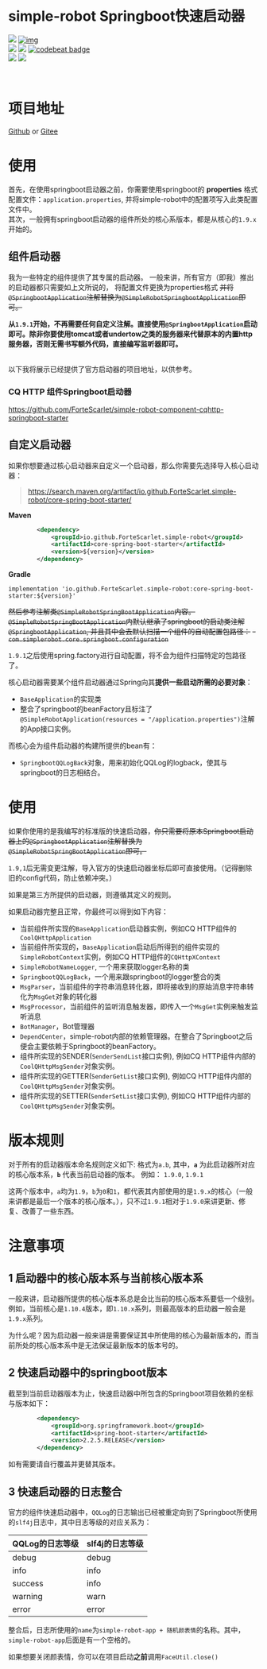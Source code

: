 # simple-robot Springboot快速启动器

[![](https://img.shields.io/badge/simple--robot-core-green)](https://github.com/ForteScarlet/simple-robot-core) [![img](https://camo.githubusercontent.com/f8464f5d605886b8369ab6daf28d7130a72fd80e/68747470733a2f2f696d672e736869656c64732e696f2f6d6176656e2d63656e7472616c2f762f696f2e6769746875622e466f727465536361726c65742f73696d706c652d726f626f742d636f7265)](https://search.maven.org/artifact/io.github.ForteScarlet/simple-robot-core) <br>[![](https://img.shields.io/badge/simple--robot-core--springboot--starter-green)](https://github.com/ForteScarlet/simple-robot-core-springboot-starter) [![](https://img.shields.io/maven-central/v/io.github.ForteScarlet.simple-robot/core-spring-boot-starter)](https://search.maven.org/artifact/io.github.ForteScarlet.simple-robot/component-cqhttp-spring-boot-starter) [![codebeat badge](https://codebeat.co/badges/b591dd37-ae2d-4296-aefe-3869767f3836)](https://codebeat.co/projects/github-com-fortescarlet-simple-robot-core-springboot-starter-master) <br>[![](https://img.shields.io/badge/%E7%9C%8B%E4%BA%91%E6%96%87%E6%A1%A3-doc-green)](https://www.kancloud.cn/forte-scarlet/simple-coolq-doc)  [![](https://img.shields.io/badge/QQ%E7%BE%A4-782930037-blue)](https://jq.qq.com/?_wv=1027&k=57ynqB1)  

<br>

# 项目地址

[Github](https://github.com/ForteScarlet/simple-robot-core-springboot-starter) or [Gitee](https://gitee.com/ForteScarlet/simple-robot-core-springboot-starter)

# 使用

首先，在使用springboot启动器之前，你需要使用springboot的 **properties** 格式配置文件：`application.properties`, 并将simple-robot中的配置项写入此类配置文件中。
<br>
其次，一般拥有springboot启动器的组件所处的核心系版本，都是从核心的`1.9.x`开始的。

##  组件启动器
我为一些特定的组件提供了其专属的启动器。
一般来讲，所有官方（即我）推出的启动器都只需要如上文所说的，
将配置文件更换为properties格式 ~~并将`@SpringbootApplication`注解替换为`@SimpleRobotSpringbootApplication`即可。~~

**从`1.9.1`开始，不再需要任何自定义注解。直接使用`@SpringbootApplication`启动即可。除非你要使用tomcat或者undertow之类的服务器来代替原本的内置http服务器，否则无需书写额外代码，直接编写监听器即可。**

<br>
以下我将展示已经提供了官方启动器的项目地址，以供参考。
<br>

### CQ HTTP 组件Springboot启动器
https://github.com/ForteScarlet/simple-robot-component-cqhttp-springboot-starter

## 自定义启动器
如果你想要通过核心启动器来自定义一个启动器，那么你需要先选择导入核心启动器：
> https://search.maven.org/artifact/io.github.ForteScarlet.simple-robot/core-spring-boot-starter/

**Maven**
```xml
        <dependency>
            <groupId>io.github.ForteScarlet.simple-robot</groupId>
            <artifactId>core-spring-boot-starter</artifactId>
            <version>${version}</version>
        </dependency>
```
**Gradle**
```
implementation 'io.github.ForteScarlet.simple-robot:core-spring-boot-starter:${version}'
```

~~然后参考注解类`@SimpleRobotSpringBootApplication`内容。~~
~~`@SimpleRobotSpringBootApplication`内默认继承了springboot的启动类注解`@SpringbootApplication`, 
并且其中会去默认扫描一个组件的自动配置包路径：~~
~~- `com.simplerobot.core.springboot.configuration`~~

`1.9.1`之后使用spring.factory进行自动配置，将不会为组件扫描特定的包路径了。

核心启动器需要某个组件启动器通过Spring向其**提供一些启动所需的必要对象**：
- `BaseApplication`的实现类
- 整合了springboot的beanFactory且标注了`@SimpleRobotApplication(resources = "/application.properties")`注解的App接口实例。

而核心会为组件启动器的构建所提供的bean有：
- `SpringbootQQLogBack`对象，用来初始化QQLog的logback，使其与springboot的日志相结合。


# 使用
如果你使用的是我编写的标准版的快速启动器，~~你只需要将原本Springboot启动器上的`@SpringbootApplication`注解替换为`@SimpleRobotSpringBootApplication`即可。~~

`1.9,1`后无需变更注解，导入官方的快速启动器坐标后即可直接使用。（记得删除旧的config代码，防止依赖冲突。）

如果是第三方所提供的启动器，则遵循其定义的规则。

如果启动器完整且正常，你最终可以得到如下内容：
- 当前组件所实现的`BaseApplication`启动器实例，例如CQ HTTP组件的`CoolQHttpApplication`
- 当前组件所实现的，`BaseApplication`启动后所得到的组件实现的`SimpleRobotContext`实例，例如CQ HTTP组件的`CQHttpXContext`
- `SimpleRobotNameLogger`, 一个用来获取logger名称的类
- `SpringbootQQLogBack`，一个用来跟springboot的logger整合的类
- `MsgParser`，当前组件的字符串消息转化器，即将接收到的原始消息字符串转化为`MsgGet`对象的转化器
- `MsgProcessor`，当前组件的监听消息触发器，即传入一个`MsgGet`实例来触发监听消息
- `BotManager`，Bot管理器
- `DependCenter`，simple-robot内部的依赖管理器。在整合了Springboot之后便会主要依赖于Springboot的beanFactory。
- 组件所实现的SENDER(`SenderSendList`接口实例), 例如CQ HTTP组件内部的`CoolQHttpMsgSender`对象实例。
- 组件所实现的GETTER(`SenderGetList`接口实例), 例如CQ HTTP组件内部的`CoolQHttpMsgSender`对象实例。
- 组件所实现的SETTER(`SenderSetList`接口实例), 例如CQ HTTP组件内部的`CoolQHttpMsgSender`对象实例。


# 版本规则
对于所有的启动器版本命名规则定义如下: 
格式为`a.b`, 其中，**`a`** 为此启动器所对应的核心版本系，**`b`** 代表当前启动器的版本。
例如：
`1.9.0`, `1.9.1`

这两个版本中，`a`均为`1.9`，`b`为`0`和`1`，都代表其内部使用的是`1.9.x`的核心（一般来讲都是最后一个版本的核心版本。），只不过`1.9.1`相对于`1.9.0`来讲更新、修复、改善了一些东西。

# 注意事项
## 1 启动器中的核心版本系与当前核心版本系
一般来讲，启动器所提供的核心版本系总是会比当前的核心版本系要低一个级别。例如，当前核心是`1.10.4`版本，即`1.10.x`系列，则最高版本的启动器一般会是`1.9.x`系列。

为什么呢？因为启动器一般来讲是需要保证其中所使用的核心为最新版本的，而当前所处的核心版本系中是无法保证最新版本的版本号的。

## 2 快速启动器中的springboot版本
截至到当前启动器版本为止，快速启动器中所包含的Springboot项目依赖的坐标与版本如下：
```xml
        <dependency>
            <groupId>org.springframework.boot</groupId>
            <artifactId>spring-boot-starter</artifactId>
            <version>2.2.5.RELEASE</version>
        </dependency>
```
如有需要请自行覆盖并更替其版本。

## 3 快速启动器的日志整合
官方的组件快速启动器中，`QQLog`的日志输出已经被重定向到了Springboot所使用的`slf4j`日志中，其中日志等级的对应关系为：

| QQLog的日志等级 | slf4j的日志等级 |
| --------------- | --------------- |
| debug           | debug           |
| info            | info            |
| success         | info            |
| warning         | warn            |
| error           | error           |

整合后，日志所使用的`name`为`simple-robot-app + 随机颜表情`的名称。其中，`simple-robot-app`后面是有一个空格的。

如果想要关闭颜表情，你可以在项目启动**之前**调用`FaceUtil.close()` 

